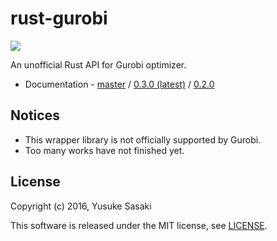 # rust-gurobi

[![](http://meritbadge.herokuapp.com/gurobi)](https://crates.io/crates/gurobi)

An unofficial Rust API for Gurobi optimizer.

* Documentation - [master](https://ys-nuem.github.io/rust-gurobi/master/gurobi/index.html) / [0.3.0 (latest)](https://ys-nuem.github.io/rust-gurobi/v0.3.0/gurobi/index.html) / [0.2.0](https://ys-nuem.github.io/rust-gurobi/v0.2.0/gurobi/index.html)


## Notices

* This wrapper library is not officially supported by Gurobi.
* Too many works have not finished yet.


## License

Copyright (c) 2016, Yusuke Sasaki

This software is released under the MIT license, see [LICENSE](LICENSE).
